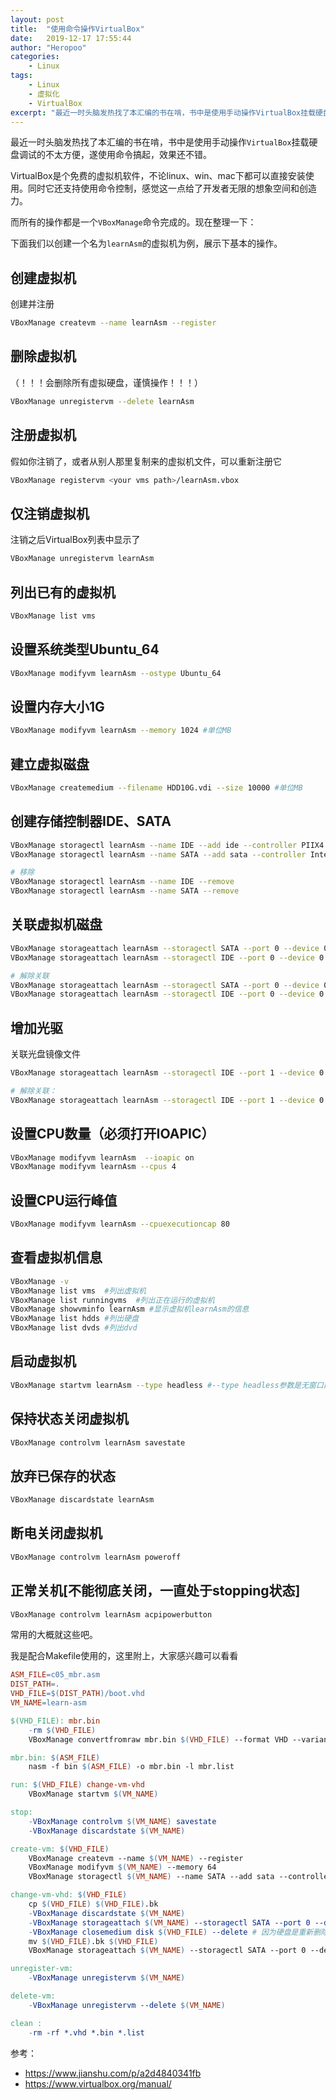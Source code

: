 ```yaml
---
layout: post
title:  "使用命令操作VirtualBox"
date:   2019-12-17 17:55:44
author: "Heropoo"
categories: 
    - Linux
tags:
    - Linux
	- 虚拟化
	- VirtualBox
excerpt: "最近一时头脑发热找了本汇编的书在啃，书中是使用手动操作VirtualBox挂载硬盘调试的不太方便，遂使用命令搞起"
---
```

最近一时头脑发热找了本汇编的书在啃，书中是使用手动操作`VirtualBox`挂载硬盘调试的不太方便，遂使用命令搞起，效果还不错。

VirtualBox是个免费的虚拟机软件，不论linux、win、mac下都可以直接安装使用。同时它还支持使用命令控制，感觉这一点给了开发者无限的想象空间和创造力。

而所有的操作都是一个`VBoxManage`命令完成的。现在整理一下：

下面我们以创建一个名为`learnAsm`的虚拟机为例，展示下基本的操作。

## 创建虚拟机
创建并注册
```sh
VBoxManage createvm --name learnAsm --register 
```

## 删除虚拟机
（！！！会删除所有虚拟硬盘，谨慎操作！！！）
```sh
VBoxManage unregistervm --delete learnAsm
```

## 注册虚拟机 
假如你注销了，或者从别人那里复制来的虚拟机文件，可以重新注册它
```sh
VBoxManage registervm <your vms path>/learnAsm.vbox
```

## 仅注销虚拟机 
注销之后VirtualBox列表中显示了
```sh
VBoxManage unregistervm learnAsm
```

## 列出已有的虚拟机
```sh
VBoxManage list vms
```

## 设置系统类型Ubuntu_64
```sh
VBoxManage modifyvm learnAsm --ostype Ubuntu_64
```

## 设置内存大小1G
```sh
VBoxManage modifyvm learnAsm --memory 1024 #单位MB
```

## 建立虚拟磁盘
```sh
VBoxManage createmedium --filename HDD10G.vdi --size 10000 #单位MB
```

## 创建存储控制器IDE、SATA
```sh
VBoxManage storagectl learnAsm --name IDE --add ide --controller PIIX4 --bootable on
VBoxManage storagectl learnAsm --name SATA --add sata --controller IntelAhci --bootable on

# 移除
VBoxManage storagectl learnAsm --name IDE --remove
VBoxManage storagectl learnAsm --name SATA --remove
```

## 关联虚拟机磁盘
```sh
VBoxManage storageattach learnAsm --storagectl SATA --port 0 --device 0 --type hdd --medium HDD10G.vdi
VBoxManage storageattach learnAsm --storagectl IDE --port 0 --device 0 --type hdd --medium HDD10G.vdi

# 解除关联
VBoxManage storageattach learnAsm --storagectl SATA --port 0 --device 0 --type hdd --medium none
VBoxManage storageattach learnAsm --storagectl IDE --port 0 --device 0 --type hdd --medium none
```

## 增加光驱
关联光盘镜像文件
```sh
VBoxManage storageattach learnAsm --storagectl IDE --port 1 --device 0 --type dvddrive --medium ubuntu.iso

# 解除关联：
VBoxManage storageattach learnAsm --storagectl IDE --port 1 --device 0 --type dvddrive --medium none
```

## 设置CPU数量（必须打开IOAPIC）
```sh
VBoxManage modifyvm learnAsm  --ioapic on
VBoxManage modifyvm learnAsm --cpus 4
```

## 设置CPU运行峰值
```sh
VBoxManage modifyvm learnAsm --cpuexecutioncap 80
```

## 查看虚拟机信息
```sh
VBoxManage -v
VBoxManage list vms  #列出虚拟机
VBoxManage list runningvms  #列出正在运行的虚拟机
VBoxManage showvminfo learnAsm #显示虚拟机learnAsm的信息
VBoxManage list hdds #列出硬盘
VBoxManage list dvds #列出dvd
```

## 启动虚拟机
```sh
VBoxManage startvm learnAsm --type headless #--type headless参数是无窗口静默启动
```

## 保持状态关闭虚拟机
```sh
VBoxManage controlvm learnAsm savestate
```

## 放弃已保存的状态
```sh
VBoxManage discardstate learnAsm
```

## 断电关闭虚拟机
```sh
VBoxManage controlvm learnAsm poweroff
```

## 正常关机[不能彻底关闭，一直处于stopping状态]
```sh
VBoxManage controlvm learnAsm acpipowerbutton
```

常用的大概就这些吧。

我是配合Makefile使用的，这里附上，大家感兴趣可以看看
```Makefile
ASM_FILE=c05_mbr.asm
DIST_PATH=.
VHD_FILE=$(DIST_PATH)/boot.vhd
VM_NAME=learn-asm

$(VHD_FILE): mbr.bin
	-rm $(VHD_FILE)
	VBoxManage convertfromraw mbr.bin $(VHD_FILE) --format VHD --variant Fixed

mbr.bin: $(ASM_FILE)
	nasm -f bin $(ASM_FILE) -o mbr.bin -l mbr.list

run: $(VHD_FILE) change-vm-vhd
	VBoxManage startvm $(VM_NAME)

stop:
	-VBoxManage controlvm $(VM_NAME) savestate
	-VBoxManage discardstate $(VM_NAME)

create-vm: $(VHD_FILE)
	VBoxManage createvm --name $(VM_NAME) --register
	VBoxManage modifyvm $(VM_NAME) --memory 64
	VBoxManage storagectl $(VM_NAME) --name SATA --add sata --controller IntelAhci --bootable on

change-vm-vhd: $(VHD_FILE)
	cp $(VHD_FILE) $(VHD_FILE).bk
	-VBoxManage discardstate $(VM_NAME)
	-VBoxManage storageattach $(VM_NAME) --storagectl SATA --port 0 --device 0 --type hdd --medium none
	-VBoxManage closemedium disk $(VHD_FILE) --delete # 因为硬盘是重新删除创建的，uuid也变了，直接挂载无法启动。所以这里先删除，再挂载。
	mv $(VHD_FILE).bk $(VHD_FILE)
	VBoxManage storageattach $(VM_NAME) --storagectl SATA --port 0 --device 0 --type hdd --medium $(VHD_FILE)

unregister-vm:
	-VBoxManage unregistervm $(VM_NAME)

delete-vm:
	-VBoxManage unregistervm --delete $(VM_NAME)

clean :
	-rm -rf *.vhd *.bin *.list
```


参考：
 - https://www.jianshu.com/p/a2d4840341fb
 - https://www.virtualbox.org/manual/